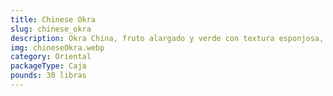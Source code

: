 ```yaml
---
title: Chinese Okra
slug: chinese_okra
description: Okra China, fruto alargado y verde con textura esponjosa, clave en la cocina asiática. Esencial para *stir-fries*, sopas y curries, con un sabor suave y ligeramente amargo. Destaca por su alto contenido en fibra, vitamina C y antioxidantes.
img: chineseOkra.webp
category: Oriental
packageType: Caja
pounds: 30 libras
---
```

